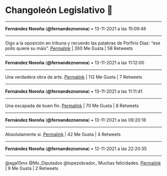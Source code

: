 # Changoleón Legislativo 🙈
*****
**Fernández Noroña** (**@fernandeznorona**) • 13-11-2021 a las 15:09:48
*****
Oigo a la oposición en tribuna y recuerdo las palabras de Porfirio Díaz: “ese pollo quiere su máis”.
[Permalink](https://twitter.com/fernandeznorona/status/1459659791635206144) | 260 Me Gusta | 58 Retweets
*****
**Fernández Noroña** (**@fernandeznorona**) • 13-11-2021 a las 11:12:00
*****
Una verdadera obra de arte.
[Permalink](https://twitter.com/fernandeznorona/status/1459599947486019586) | 112 Me Gusta | 7 Retweets
*****
**Fernández Noroña** (**@fernandeznorona**) • 13-11-2021 a las 11:11:41
*****
Una escapada de buen fin.
[Permalink](https://twitter.com/fernandeznorona/status/1459599867701968896) | 70 Me Gusta | 8 Retweets
*****
**Fernández Noroña** (**@fernandeznorona**) • 13-11-2021 a las 09:20:18
*****
Absolutamente si.
[Permalink](https://twitter.com/fernandeznorona/status/1459571838829400067) | 42 Me Gusta | 4 Retweets
*****
**Fernández Noroña** (**@fernandeznorona**) • 12-11-2021 a las 22:20:35
*****
@aga10mx @Mx_Diputados @lopezobrador_ Muchas felicidades.
[Permalink](https://twitter.com/fernandeznorona/status/1459405816428208131) | 9 Me Gusta | 2 Retweets